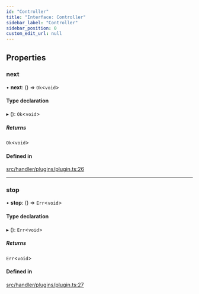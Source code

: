```yaml
---
id: "Controller"
title: "Interface: Controller"
sidebar_label: "Controller"
sidebar_position: 0
custom_edit_url: null
---
```


## Properties

### next

• **next**: () => `Ok`<`void`\>

#### Type declaration

▸ (): `Ok`<`void`\>

##### Returns

`Ok`<`void`\>

#### Defined in

[src/handler/plugins/plugin.ts:26](https://github.com/sern-handler/handler/blob/eb2924c/src/handler/plugins/plugin.ts#L26)

___

### stop

• **stop**: () => `Err`<`void`\>

#### Type declaration

▸ (): `Err`<`void`\>

##### Returns

`Err`<`void`\>

#### Defined in

[src/handler/plugins/plugin.ts:27](https://github.com/sern-handler/handler/blob/eb2924c/src/handler/plugins/plugin.ts#L27)
